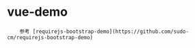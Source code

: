 # vue-demo
        参考 [requirejs-bootstrap-demo](https://github.com/sudo-cm/requirejs-bootstrap-demo)